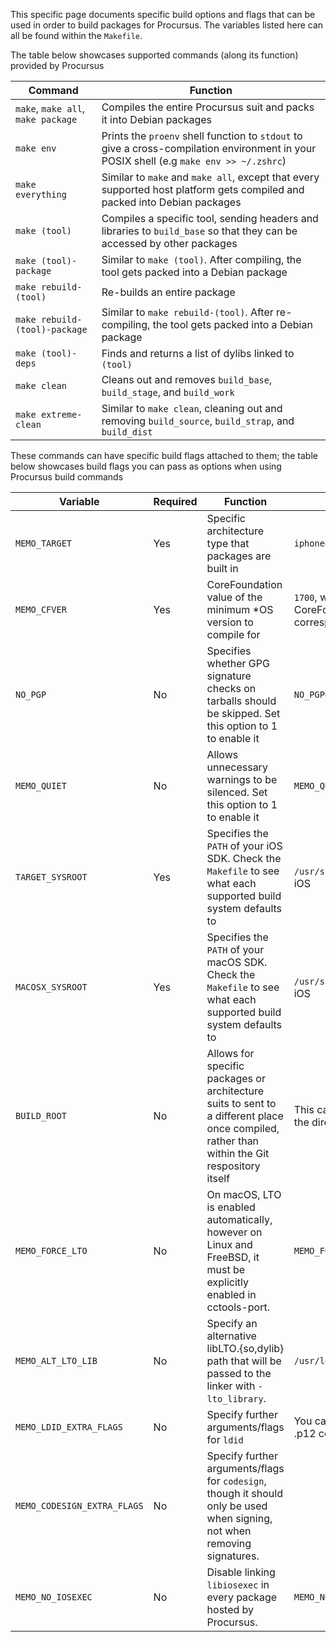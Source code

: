 This specific page documents specific build options and flags that can be used in order to build packages for Procursus. The variables listed here can all be found within the `Makefile`.

The table below showcases supported commands (along its function) provided by Procursus

| Command | Function |
|---------|----------|
| `make`, `make all`, `make package` | Compiles the entire Procursus suit and packs it into Debian packages |
| `make env` | Prints the `proenv` shell function to `stdout` to give a cross-compilation environment in your POSIX shell (e.g `make env >> ~/.zshrc`) |
| `make everything` | Similar to `make` and `make all`, except that every supported host platform gets compiled and packed into Debian packages |
| `make (tool)` | Compiles a specific tool, sending headers and libraries to `build_base` so that they can be accessed by other packages |
`make (tool)-package` | Similar to `make (tool)`. After compiling, the tool gets packed into a Debian package |
`make rebuild-(tool)` | Re-builds an entire package |
`make rebuild-(tool)-package` | Similar to `make rebuild-(tool)`. After re-compiling, the tool gets packed into a Debian package |
| `make (tool)-deps` | Finds and returns a list of dylibs linked to `(tool)` |
| `make clean` | Cleans out and removes `build_base`, `build_stage`, and `build_work` |
| `make extreme-clean` | Similar to `make clean`, cleaning out and removing `build_source`, `build_strap`, and `build_dist` |

These commands can have specific build flags attached to them; the table below showcases build flags you can pass as options when using Procursus build commands

| Variable | Required | Function | Example |
|----------|----------|----------|---------|
| `MEMO_TARGET` | Yes | Specific architecture type that packages are built in | `iphoneos-arm64` |
| `MEMO_CFVER` | Yes | CoreFoundation value of the minimum *OS version to compile for | `1700`, which represents the CoreFoundation version that corresponds to iOS 14 |
| `NO_PGP` | No | Specifies whether GPG signature checks on tarballs should be skipped. Set this option to 1 to enable it | `NO_PGP=1` |
| `MEMO_QUIET` | No | Allows unnecessary warnings to be silenced. Set this option to 1 to enable it | `MEMO_QUIET=1` |
| `TARGET_SYSROOT` | Yes | Specifies the `PATH` of your iOS SDK. Check the `Makefile` to see what each supported build system defaults to | `/usr/share/SDKs/iPhoneOS.sdk` on iOS |
| `MACOSX_SYSROOT` | Yes | Specifies the `PATH` of your macOS SDK. Check the `Makefile` to see what each supported build system defaults to | `/usr/share/SDKs/MacOSX.sdk` on iOS |
| `BUILD_ROOT` | No | Allows for specific packages or architecture suits to sent to a different place once compiled, rather than within the Git respository itself | This can be any path, as long as the directory exists |
| `MEMO_FORCE_LTO` | No | On macOS, LTO is enabled automatically, however on Linux and FreeBSD, it must be explicitly enabled in cctools-port. | `MEMO_FORCE_LTO=1` |
| `MEMO_ALT_LTO_LIB` | No | Specify an alternative libLTO.{so,dylib} path that will be passed to the linker with `-lto_library`. | `/usr/local/llvm11/lib/libLTO.so` |
| `MEMO_LDID_EXTRA_FLAGS` | No | Specify further arguments/flags for `ldid` | You can use this to specify a .p12 certificate with the -K flag. |
| `MEMO_CODESIGN_EXTRA_FLAGS` | No | Specify further arguments/flags for `codesign`, though it should only be used when signing, not when removing signatures. | |
| `MEMO_NO_IOSEXEC` | No | Disable linking `libiosexec` in every package hosted by Procursus.| `MEMO_NO_IOSEXEC=1` |
